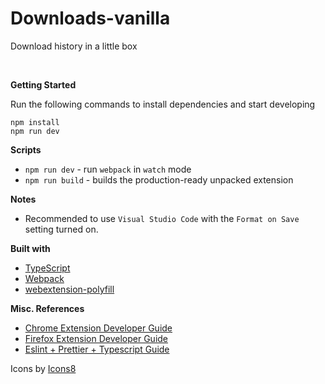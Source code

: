 # Downloads-vanilla
Download history in a little box

<br />

**Getting Started**

Run the following commands to install dependencies and start developing

```
npm install
npm run dev
```

**Scripts**

-   `npm run dev` - run `webpack` in `watch` mode
-   `npm run build` - builds the production-ready unpacked extension



**Notes**

-   Recommended to use `Visual Studio Code` with the `Format on Save` setting turned on.


**Built with**

-   [TypeScript](https://www.typescriptlang.org/)
-   [Webpack](https://webpack.js.org/)
-   [webextension-polyfill](https://github.com/Mozilla/webextension-polyfill)

**Misc. References**

-   [Chrome Extension Developer Guide](https://developer.chrome.com/extensions/devguide)
-   [Firefox Extension Developer Guide](https://developer.mozilla.org/en-US/docs/Mozilla/Add-ons/WebExtensions/Your_first_WebExtension)
-   [Eslint + Prettier + Typescript Guide](https://dev.to/robertcoopercode/using-eslint-and-prettier-in-a-typescript-project-53jb)


Icons by [Icons8](https://icons8.com)

